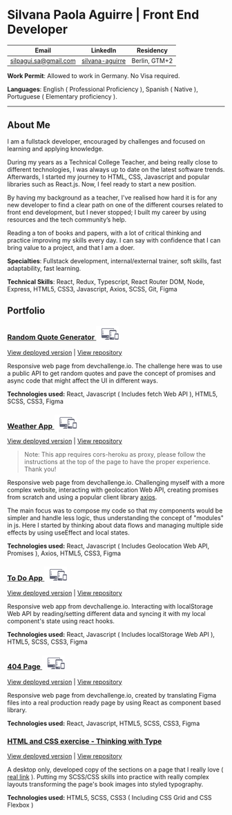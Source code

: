 # **Silvana Paola Aguirre** | Front End Developer

| Email                                                 | LinkedIn                                               | Residency     |
| ----------------------------------------------------- | ------------------------------------------------------ | ------------- |
| [silpagui.sa@gmail.com](mailto:silpagui.sa@gmail.com) | [silvana-aguirre](www.linkedin.com/in/silvana-aguirre) | Berlin, GTM+2 |

**Work Permit**: Allowed to work in Germany. No Visa required.

**Languages**: English ( Professional Proficiency ), Spanish ( Native ), Portuguese ( Elementary proficiency ).

<hr>

## About Me

I am a fullstack developer, encouraged by challenges and focused on learning and applying knowledge.

During my years as a Technical College Teacher, and being really close to different technologies, I was always up to date on the latest software trends. Afterwards, I started my journey to HTML, CSS, Javascript and popular libraries such as React.js. Now, I feel ready to start a new position.

By having my background as a teacher, I've realised how hard it is for any new developer to find a clear path on one of the different courses related to front end development, but I never stopped; I built my career by using resources and the tech community’s help.

Reading a ton of books and papers, with a lot of critical thinking and practice improving my skills every day. I can say with confidence that I can bring value to a project, and that I am a doer.

**Specialties**: Fullstack development, internal/external trainer, soft skills, fast adaptability, fast learning.

**Technical Skills**: React, Redux, Typescript, React Router DOM, Node, Express, HTML5, CSS3, Javascript, Axios, SCSS, Git, Figma

## Portfolio

### [Random Quote Generator ![Responsive](./assets/vectors/responsive-icon.svg)](https://silpagui.github.io/random-quote-generator/)

[View deployed version](https://silpagui.github.io/random-quote-generator/) | [View repository](https://github.com/silpagui/random-quote-generator)

Responsive web page from devchallenge.io. The challenge here was to use a public API to get random quotes and pave the concept of promises and async code that might affect the UI in different ways.

**Technologies used:**
React, Javascript ( Includes fetch Web API ), HTML5, SCSS, CSS3, Figma

### [Weather App ![Responsive](./assets/vectors/responsive-icon.svg)](https://silpagui.github.io/weather-app/)

[View deployed version](https://silpagui.github.io/weather-app/) | [View repository](https://github.com/silpagui/weather-app)

> Note: This app requires cors-heroku as proxy, please follow the instructions at the top of the page to have the proper experience. Thank you!

Responsive web page from devchallenge.io. Challenging myself with a more complex website, interacting with geolocation Web API, creating promises from scratch and using a popular client library [axios](https://github.com/axios/axios).

The main focus was to compose my code so that my components would be simpler and handle less logic, thus understanding the concept of "modules" in js. Here I started by thinking about data flows and managing multiple side effects by using useEffect and local states.

**Technologies used:**
React, Javascript ( Includes Geolocation Web API, Promises ), Axios, HTML5, CSS3, Figma

### [To Do App ![Responsive](./assets/vectors/responsive-icon.svg)](https://silpagui.github.io/to-do-app/)

[View deployed version](https://silpagui.github.io/to-do-app/) | [View repository](https://github.com/silpagui/to-do-app)

Responsive web app from devchallenge.io. Interacting with localStorage Web API by reading/setting different data and syncing it with my local component's state using react hooks.

**Technologies used:**
React, Javascript ( Includes localStorage Web API ), HTML5, SCSS, CSS3, Figma

### [404 Page ![Responsive](./assets/vectors/responsive-icon.svg)](https://silpagui.github.io/404-page/)

[View deployed version](https://silpagui.github.io/404-page/) | [View repository](https://github.com/silpagui/404-page)

Responsive web page from devchallenge.io, created by translating Figma files into a real production ready page by using React as component based library.

**Technologies used:**
React, Javascript, HTML5, SCSS, CSS3, Figma

### [HTML and CSS exercise - Thinking with Type](https://silpagui.github.io/thinking-with-type/)

[View deployed version](https://silpagui.github.io/thinking-with-type/) | [View repository](https://github.com/silpagui/thinking-with-type)

A desktop only, developed copy of the sections on a page that I really love ( [real link](http://thinkingwithtype.com/text/#line-spacing) ). Putting my SCSS/CSS skills into practice with really complex layouts transforming the page's book images into styled typography.

**Technologies used:**
HTML5, SCSS, CSS3 ( Including CSS Grid and CSS Flexbox )
